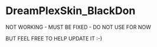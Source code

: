 DreamPlexSkin_BlackDon
======================

NOT WORKING - MUST BE FIXED - DO NOT USE FOR NOW

BUT FEEL FREE TO HELP UPDATE IT :-)

